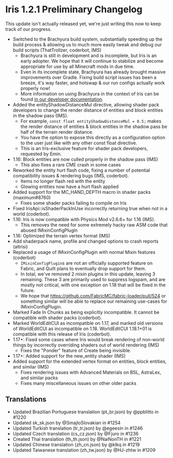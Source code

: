 # Iris 1.2.1 Preliminary Changelog

This update isn't actually released yet, we're just writing this now to keep track of our progress.

- Switched to the Brachyura build system, substantially speeding up the build process & allowing us to much more easily tweak and debug our build scripts (ThatTrollzer, coderbot, IMS)
  - Brachyura is still in development and is incomplete, but Iris is an early adopter. We hope that it will continue to stabilize and become appropriate for use by all Minecraft mods in due time.
  - Even in its incomplete state, Brachyura has already brought massive improvements over Gradle. Fixing build script issues has been a breeze, it's way faster, and hotswap & our run configs actually work properly now!
  - More information on using Brachyura in the context of Iris can be found [in our developer documentation](https://github.com/IrisShaders/Iris/blob/trunk/docs/development/brachyura.md).
- Added the entityShadowDistanceMul directive, allowing shader pack developers to change the render distance of entities and block entities in the shadow pass (IMS).
  - For example, `const float entityShadowDistanceMul = 0.5;` makes the render distance of entities & block entities in the shadow pass be half of the terrain render distance.
  - You have the option to expose this directly as a configuration option to the user just like with any other const float directive.
  - This is an Iris-exclusive feature for shader pack developers, requested by Emin.
- 1.16: Block entities are now culled properly in the shadow pass (IMS)
  - This also fixes a rare CME crash in some cases
- Reworked the entity hurt flash code, fixing a number of potential compatibility issues & rendering bugs (IMS, coderbot).
  - Items no longer flash red with the entity
  - Glowing entities now have a hurt flash applied
- Added support for the MC_HAND_DEPTH macro in shader packs (maximum#8760)
  - Fixes some shader packs failing to compile on Iris
- Fixed IrisApi::isShaderPackInUse incorrectly returning true when not in a world (coderbot).
- 1.16: Iris is now compatible with Physics Mod v2.6.6+ for 1.16 (IMS).
  - This removes the need for some extremely hacky raw ASM code that abused IMixinConfigPlugin
- 1.16: Optimized the terrain vertex format (IMS)
- Add shaderpack name, profile and changed options to crash reports (altrisi)
- Replaced a usage of IMixinConfigPlugin with normal Mixin features (coderbot)
  - `IMixinConfigPlugin`s are not an officially supported feature on Fabric, and Quilt plans to eventually drop support for them.
  - In total, we've removed 2 mixin plugins in this update, leaving 3 remaining. These 3 are primarily used to suppress logspam, and are mostly not critical, with one exception on 1.18 that will be fixed in the future.
  - We hope that https://github.com/FabricMC/fabric-loader/pull/524 or something similar will be able to replace our remaining use-cases for IMixinConfigPlugin.
- Marked Fade In Chunks as being explicitly incompatible. It cannot be compatible with shader packs (coderbot).
- Marked WorldEditCUI as incompatible on 1.17, and marked old versions of WorldEditCUI as incompatible on 1.18. WorldEditCUI 1.18.1+01 is compatible with this release of Iris (coderbot).
- 1.17+: Fixed some cases where Iris would break rendering of non-world things by incorrectly overriding shaders out of world rendering (IMS)
  - Fixes the "Ponder" feature of Create being invisible.
- 1.17+: Added support for the new_entity shader (IMS)
- Added support for the extended vertex format on entities, block entities, and similar (IMS)
  - Fixes rendering issues with Advanced Materials on BSL, AstraLex, and similar packs
  - Fixes many miscellaneous issues on other older packs

## Translations

- Updated Brazilian Portuguese translation (pt_br.json) by @ppblitto in #1220
- Updated sk_sk.json by @SmajloSlovakian in #1254
- Updated Turkish translation (tr_tr.json) by @egeesin in #1246
- Updated Czech translation (cs_cz.json) by @Fjuro in #1236
- Created Thai translation (th_th.json) by @NaiNonTH in #1221
- Updated Chinese translation (zh_cn.json) by @klkq in #1219
- Updated Taiwanese translation (zh_tw.json) by @HJ-zhtw in #1209
